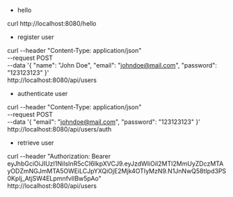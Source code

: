 - hello

curl http://localhost:8080/hello

- register user

curl --header "Content-Type: application/json" \
  --request POST \
  --data '{ "name": "John Doe", "email": "johndoe@mail.com", "password": "123123123" }' \
  http://localhost:8080/api/users

  - authenticate user

curl --header "Content-Type: application/json" \
  --request POST \
  --data '{ "email": "johndoe@mail.com", "password": "123123123" }' \
  http://localhost:8080/api/users/auth

  - retrieve user

curl --header "Authorization: Bearer eyJhbGciOiJIUzI1NiIsInR5cCI6IkpXVCJ9.eyJzdWIiOiI2MTI2MmUyZDczMTAyODZmNGJmMTA5OWEiLCJpYXQiOjE2Mjk4OTIyMzN9.N1JnNwQ58tIpd3PS0KpIj_AtjSW4ELpmnfvlIBw5pAo" \
  http://localhost:8080/api/users